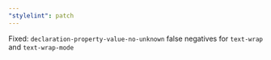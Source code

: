 ```yaml
---
"stylelint": patch
---
```


Fixed: `declaration-property-value-no-unknown` false negatives for `text-wrap` and `text-wrap-mode`
